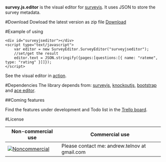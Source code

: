**survey.js.editor** is the visual editor for [surveyjs](https://github.com/andrewtelnov/surveyjs). It uses JSON to store the survey metadata.

#Download
Dowload the latest version as zip file [Download](http://surveyjs.org/downloads/surveyjs.editor.zip)

#Example of using
```
<div id="surveyjseditor"></div>
<script type="text/javascript">
	var editor = new SurveyEditor.SurveyEditor("surveyjseditor");
	//set/get the result
	editor.text = JSON.stringify({pages:[questions:[{ name: "rateme", type: "rating" }]]});
</script>
```
See the visual editor in [action](http://surveyjs.org/builder/).

#Dependencies
 The library depends from: [surveyjs](http://surveyjs.org), [knockoutjs](http://knockoutjs.com), [bootstrap](http://getbootstrap.com) and [ace editor](https://ace.c9.io/).

##Coming features

Find the features under development and Todo list in the [Trello board](https://trello.com/b/lAwhTw3H/surveyjs-project).

#License

|Non-commercial use   | Commercial use   |
|------|------|
|[![Noncommercial](https://licensebuttons.net/l/by-nc/3.0/88x31.png)](http://creativecommons.org/licenses/by-nc/3.0/legalcode) | Please contact me: andrew.telnov at gmail.com  |